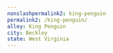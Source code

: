 ```yaml
---
﻿nonslashpermalink2: king-penguin
permalink2: /king-penguin/
alley: King Penguin
city: Beckley
state: West Virginia
---
```

